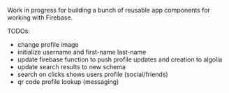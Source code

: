 Work in progress for building a bunch of reusable app components for working with Firebase.

TODOs:
- change profile image
- initialize username and first-name last-name
- update firebase function to push profile updates and creation to algolia
- update search results to new schema
- search on clicks shows users profile
(social/friends)
- qr code profile lookup
(messaging)